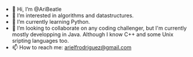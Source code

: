 - 👋 Hi, I’m @AriBeatle
- 👀 I’m interested in algorithms and datastructures.
- 🌱 I’m currently learning Python.
- 💞️ I’m looking to collaborate on any coding challenger, but I'm currently mostly developping in Java. Although I know C++ and some Unix sripting languages too.
- 📫 How to reach me: arielfrodriguez@gmail.com

<!---
AriBeatle/AriBeatle is a ✨ special ✨ repository because its `README.md` (this file) appears on your GitHub profile.
You can click the Preview link to take a look at your changes.
--->
